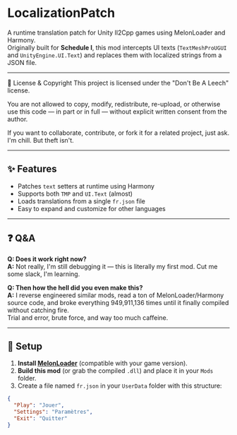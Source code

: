 # LocalizationPatch

A runtime translation patch for Unity Il2Cpp games using MelonLoader and Harmony.  
Originally built for **Schedule I**, this mod intercepts UI texts (`TextMeshProUGUI` and `UnityEngine.UI.Text`) and replaces them with localized strings from a JSON file.

---


📜 License & Copyright
This project is licensed under the "Don't Be A Leech" license.

You are not allowed to copy, modify, redistribute, re-upload, or otherwise use this code — in part or in full — without explicit written consent from the author.

If you want to collaborate, contribute, or fork it for a related project, just ask.
I'm chill. But theft isn't.


---


## ✨ Features

- Patches `text` setters at runtime using Harmony
- Supports both `TMP` and `UI.Text` (almost)
- Loads translations from a single `fr.json` file
- Easy to expand and customize for other languages

---

## ❓ Q&A

**Q: Does it work right now?**  
**A:** Not really, I'm still debugging it — this is literally my first mod. Cut me some slack, I'm learning.

**Q: Then how the hell did you even make this?**  
**A:** I reverse engineered similar mods, read a ton of MelonLoader/Harmony source code, and broke everything 949,911,136 times until it finally compiled without catching fire.  
Trial and error, brute force, and way too much caffeine.

---
## 🔧 Setup

1. **Install [MelonLoader](https://melonwiki.xyz/#/?id=installation)** (compatible with your game version).
2. **Build this mod** (or grab the compiled `.dll`) and place it in your `Mods` folder.
3. Create a file named `fr.json` in your `UserData` folder with this structure:
   
```json
{
  "Play": "Jouer",
  "Settings": "Paramètres",
  "Exit": "Quitter"
}
